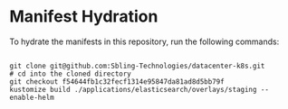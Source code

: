 
# Manifest Hydration

To hydrate the manifests in this repository, run the following commands:

```shell

git clone git@github.com:Sbling-Technologies/datacenter-k8s.git
# cd into the cloned directory
git checkout f54644fb1c32fecf1314e95847da81ad8d5bb79f
kustomize build ./applications/elasticsearch/overlays/staging --enable-helm
```